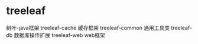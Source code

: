 # treeleaf
树叶-java框架
treeleaf-cache 缓存框架
treeleaf-common 通用工具类
treeleaf-db 数据库操作扩展
treeleaf-web web框架

